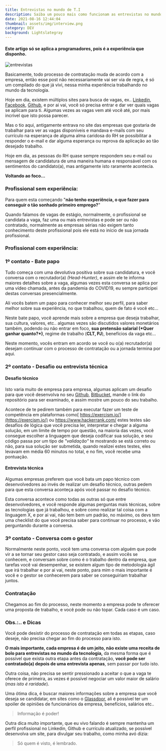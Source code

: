 ```yaml
---
title: Entrevistas no mundo de T.I
description: Saiba um pouco mais como funcionam as entrevistas no mundo da técnologia
date: 2021-08-16 12:44:04
thumbnail: assets/img/interview.png
category: DEV
background: Lightslategray
---
```


#### **Este artigo só se aplica a programadores, pois é a experiência que disponho.**

![entrevistas](assets/img/interview.png 'entrevistas')

Basicamente, todo processo de contratação muda de acordo com a empresa, então esse post não necessariamente vai ser via de regra, é só um compilado do que já vivi, nessa minha experiência trabalhando no mundo da tecnologia.

Hoje em dia, existem múltiplos sites para busca de vagas, ex.. [Linkedin](https://www.linkedin.com/feed/), [Facebook](https://www.facebook.com/groups/frontendvagas), [Github](https://github.com/frontendbr/vagas), e por ai vai, você só precisa entrar e dar ver quais vagas se aplicam para ti. Algumas vezes as vagas vem até você até, por mais incrível que isto possa parecer.

Mas o tio aqui, antigamente entrava no site das empresas que gostaria de trabalhar para ver as vagas disponíveis e mandava e-mails com seu currículo na esperança de alguma alma caridosa do RH se possibilitar a responder o e-mail e dar alguma esperança ou reprova da aplicação ao tão desejado trabalho.

Hoje em dia, as pessoas do RH quase sempre respondem seu e-mail ou mensagem de candidatura de uma maneira humana e responsável com os sentimentos do candidato(a), mas antigamente isto raramente acontecia.

**Voltando ao foco...**

### **Profissional sem experiência:**

Para quem esta começando "**não tenho experiência, o que fazer para conseguir o tão sonhado primeiro emprego?**"

Quando falamos de vagas de estágio, normalmente, o profissional se candidata a vaga, faz uma ou mais entrevistas e pode ser ou não contratado, normalmente as empresas sérias não exigem tanto conhecimento deste profissional pois ele está no início de sua jornada profissional.

### **Profissional com experiência:**

### **1º contato - Bate papo**

Tudo começa com uma devolutiva positiva sobre sua candidatura, e você conversa com o recrutador(a) _(Head-Hunter)_, e assim ele te informa maiores detalhes sobre a vaga, algumas vezes esta conversa se aplica por uma vídeo chamada, antes da pandemia do COVID19, eu sempre participei destas conversas presencialmente.

Ali vocês batem um papo para conhecer melhor seu perfil, para saber melhor sobre sua experiência, no que trabalhou, quem de fato é você etc...

Neste bate papo, você aprende mais sobre a empresa que deseja trabalhar, sua cultura, valores, etc.. algumas vezes são discutidos valores monetários também, podendo ou não entrar em foco, **sua pretensão salarial (\***Quer ganhar quanto?**\*)**, regime de trabalho (**CLT, PJ**), benefícios da vaga etc...

Neste momento, vocês entram em acordo se você ou o(a) recrutador(a) desejam continuar com o processo de contratação ou a jornada termina por aqui.

### **2º contato - Desafio ou entrevista técnica**

#### Desafio técnico

Isto varia muito de empresa para empresa, algumas aplicam um desafio para que você desenvolva no seu [Github](https://github.com/), [Bitbucket](https://bitbucket.org/), mande o link do repositório para ser examinado, e assim mostre um pouco do seu trabalho.

Acontece de te pedirem também para executar fazer um teste de competência em plataformas como[ https://exercism.io/](https://exercism.io/) ou <https://www.hackerrank.com/> estes testes são desafios de lógica que você precisa ler, interpretar e chegar a alguma solução, em um limite de tempo por questão, na maioria das vezes, você consegue escolher a linguagem que deseja codificar sua solução, e seu código passa por um tipo de _"validação"_ te mostrando se está correto ou não, para sua solução ser submetida, quando realizei estes testes, eles levavam em média 60 minutos no total, e no fim, você recebe uma pontuação.

#### Entrevista técnica

Algumas empresas preferem que você bata um papo técnico com desenvolvedores ao invés de realizar um desafio técnico, outras pedem para que esta conversa aconteça após você passar no desafio técnico.

Esta conversa acontece como todas as outras só que entre desenvolvedores, e você responde algumas perguntas mais técnicas, sobre as tecnologias que já trabalhou, e sobre como realizar tal coisa com a linguagem X, e por ai vai, não tem bem um padrão, no máximo, os devs tem uma checklist do que você precisa saber para continuar no processo, e vão perguntando durante a conversa.

### **3º contato - Conversa com o gestor**

Normalmente neste ponto, você tem uma conversa com alguém que pode vir a se tornar seu gestor caso seja contratado, e assim vocês se conhecem, e conversam sobre como é o trabalho dentro da empresa, que tarefas você vai desempenhar, se existem algum tipo de metodologia ágil que irá trabalhar e por ai vai, neste ponto, para mim o mais importante é você e o gestor se conhecerem para saber se conseguiriam trabalhar juntos.

### **Contratação**

Chegamos ao fim do processo, neste momento a empresa pode te oferecer uma proposta de trabalho, e você pode ou não topar. Cada caso é um caso.

### Obs.:.. e Dicas

Você pode desistir do processo de contratação em todas as etapas, caso deseje, não precisa chegar ao fim do processo para isto.

**O mais importante, cada empresa é de um jeito, não existe uma receita de bolo para entrevistas no mundo da tecnologia,** da mesma forma que é possível que exista outra etapa antes da contratação, **você pode ser contratado(a) depois de uma entrevista apenas**, sem passar por tudo isto.

Outra coisa, não precisa se sentir pressionado a aceitar o que a vaga te oferece de primeira, as vezes é possível negociar um valor maior de salário (_mas isto é raridade_).

Uma ótima dica, é buscar maiores informações sobre a empresa que você deseja se candidatar, em sites como o [Glassdoor](https://www.glassdoor.com.br/member/home/index.htm), ali é possível ter um spoiler de opiniões de funcionários da empresa, benefícios, salários etc..

> Informação é poder!

Outra dica muito importante, que eu vivo falando é sempre mantenha um perfil profissional no Linkedin, Github e currículo atualizado, se possível desenvolva um site, para divulgar seu trabalho, como minha avó dizia:

> Só quem é visto, é lembrado.
